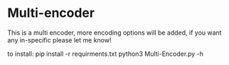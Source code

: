 # Multi-encoder
This is a multi encoder, more encoding options will be added, if you want any in-specific please let me know!


to install:
pip install -r requirments.txt
python3 Multi-Encoder.py -h
